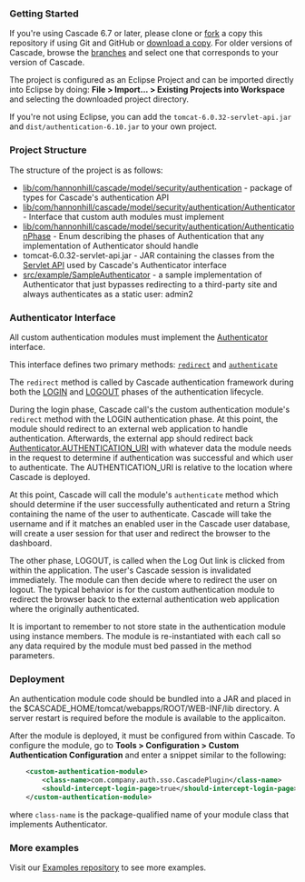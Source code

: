 ### Getting Started


If you're using Cascade 6.7 or later, please clone or [fork](http://help.github.com/fork-a-repo/) a copy this repository if using Git and GitHub or [download a copy](https://github.com/hannonhill/Cascade-Server-Authentication-API/zipball/master). For older versions of Cascade, browse the [branches](https://github.com/hannonhill/Cascade-Server-Authentication-API/branches) and select one that corresponds to your version of Cascade.

The project is configured as an Eclipse Project and can be imported directly into Eclipse by doing: **File > Import... > Existing Projects into Workspace** and selecting the downloaded project directory.

If you're not using Eclipse, you can add the `tomcat-6.0.32-servlet-api.jar` and `dist/authentication-6.10.jar` to your own project.

### Project Structure

The structure of the project is as follows:

- [lib/com/hannonhill/cascade/model/security/authentication](https://github.com/hannonhill/Cascade-Server-Authentication-API/tree/master/lib/com/hannonhill/cascade/model/security/authentication) - package of types for Cascade's authentication API
- [lib/com/hannonhill/cascade/model/security/authentication/Authenticator](https://github.com/hannonhill/Cascade-Server-Authentication-API/blob/master/lib/com/hannonhill/cascade/model/security/authentication/Authenticator.java) - Interface that custom auth modules must implement
- [lib/com/hannonhill/cascade/model/security/authentication/AuthenticationPhase](https://github.com/hannonhill/Cascade-Server-Authentication-API/blob/master/lib/com/hannonhill/cascade/model/security/authentication/AuthenticationPhase.java) - Enum describing the phases of Authentication that any implementation of Authenticator should handle
- tomcat-6.0.32-servlet-api.jar - JAR containing the classes from the [Servlet API](http://docs.oracle.com/javaee/6/api/javax/servlet/package-summary.html) used by Cascade's Authenticator interface
- [src/example/SampleAuthenticator](https://github.com/hannonhill/Cascade-Server-Authentication-API/blob/master/src/example/SampleAuthenticator.java) - a sample implementation of Authenticator that just bypasses redirecting to a third-party site and always authenticates as a static user: admin2


### Authenticator Interface

All custom authentication modules must implement the [Authenticator](https://github.com/hannonhill/Cascade-Server-Authentication-API/blob/master/lib/com/hannonhill/cascade/model/security/authentication/Authenticator.java) interface.

This interface defines two primary methods: [`redirect`](https://github.com/hannonhill/Cascade-Server-Authentication-API/blob/master/lib/com/hannonhill/cascade/model/security/authentication/Authenticator.java#L44) and [`authenticate`](https://github.com/hannonhill/Cascade-Server-Authentication-API/blob/master/lib/com/hannonhill/cascade/model/security/authentication/Authenticator.java#L53)

The `redirect` method is called by Cascade authentication framework during both the [LOGIN](https://github.com/hannonhill/Cascade-Server-Authentication-API/blob/master/lib/com/hannonhill/cascade/model/security/authentication/AuthenticationPhase.java#L15) and [LOGOUT](https://github.com/hannonhill/Cascade-Server-Authentication-API/blob/master/lib/com/hannonhill/cascade/model/security/authentication/AuthenticationPhase.java#L26) phases of the authentication lifecycle.

During the login phase, Cascade call's the custom authentication module's `redirect` method with the LOGIN authentication phase. At this point, the module should redirect to an external web application to handle authentication. Afterwards, the external app should redirect back [Authenticator.AUTHENTICATION_URI](https://github.com/hannonhill/Cascade-Server-Authentication-API/blob/master/lib/com/hannonhill/cascade/model/security/authentication/Authenticator.java#L20) with whatever data the module needs in the request to determine if authentication was successful and which user to authenticate. The AUTHENTICATION_URI is relative to the location where Cascade is deployed.

At this point, Cascade will call the module's `authenticate` method which should determine if the user successfully authenticated and return a String containing the name of the user to authenticate. Cascade will take the username and if it matches an enabled user in the Cascade user database, will create a user session for that user and redirect the browser to the dashboard.

The other phase, LOGOUT, is called when the Log Out link is clicked from within the application. The user's Cascade session is invalidated immediately. The module can then decide where to redirect the user on logout. The typical behavior is for the custom authentication module to redirect the browser back to the external authentication web application where the originally authenticated.

It is important to remember to not store state in the authentication module using instance members. The module is re-instantiated with each call so any data required by the module must bed passed in the method parameters.

### Deployment

An authentication module code should be bundled into a JAR and placed in the $CASCADE_HOME/tomcat/webapps/ROOT/WEB-INF/lib directory. A server restart is required before the module is available to the applicaiton.

After the module is deployed, it must be configured from within Cascade. To configure the module, go to **Tools > Configuration > Custom Authentication Configuration** and enter a snippet similar to the following:

```xml
	<custom-authentication-module>  
		<class-name>com.company.auth.sso.CascadePlugin</class-name>  
		<should-intercept-login-page>true</should-intercept-login-page>  
	</custom-authentication-module>  
```

where `class-name` is the package-qualified name of your module class that implements Authenticator.

### More examples

Visit our [Examples repository](https://github.com/hannonhill/Custom-Authentication-Module-Examples) to see more examples.